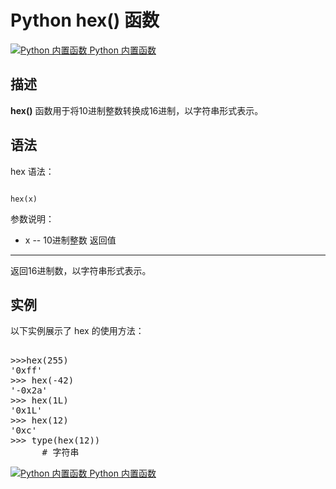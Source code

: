 Python hex() 函数
===============

 [![Python 内置函数](../images/up.gif)
 Python 内置函数](python-built-in-functions.html)


  描述
--

 **hex()** 函数用于将10进制整数转换成16进制，以字符串形式表示。

 语法
--

 hex 语法：

 
```

hex(x)

```

  参数说明：

  * x -- 10进制整数
  返回值
---

 返回16进制数，以字符串形式表示。

 实例
--

 以下实例展示了 hex 的使用方法：

  <pre>

>>>hex(255)
'0xff'
>>> hex(-42)
'-0x2a'
>>> hex(1L)
'0x1L'
>>> hex(12)
'0xc'
>>> type(hex(12))
<class 'str'>      # 字符串
</pre>

 [![Python 内置函数](../images/up.gif)
 Python 内置函数](python-built-in-functions.html)